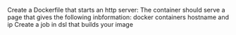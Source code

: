 Create a Dockerfile that starts an http server:
The container should serve a page that gives the following inbformation: docker containers hostname and ip
Create a job in dsl that builds your image
